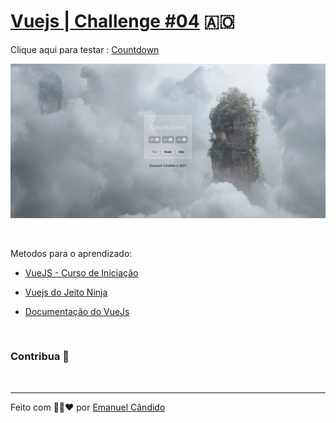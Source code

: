 # [Vuejs | Challenge #04](https://emanuelcandido-js.netlify.app/javascript/vuejs/challenges/04_countdown/countdown.html) 🇦🇴

<p align="center">

Clique aqui para testar : [Countdown](https://emanuelcandido-js.netlify.app/javascript/vuejs/challenges/04_countdown/countdown.html)


<a href="https://emanuelcandido-js.netlify.app/javascript/vuejs/challenges/04_countdown/countdown.html">
<img src="../00_assets/04_countdown.png">
</a>

</p>

<br>

Metodos para o aprendizado:

- [VueJS - Curso de Iniciação](https://www.youtube.com/playlist?list=PLXik_5Br-zO_xQHAH9GrNR1gAefYWaKxz)

- [Vuejs do Jeito Ninja](https://www.youtube.com/playlist?list=PLcoYAcR89n-qq1vGRbaUiV6Q9puy0qigW)

- [Documentação do VueJs](https://br.vuejs.org/v2/guide/)

<br>

### Contribua 🖤

<br>

---

Feito com 🖤💛❤ por [Emanuel Cândido](https://emanueljosecandido.github.io/)

